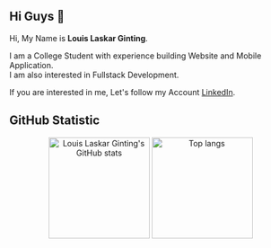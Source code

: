 ## Hi Guys 👋

Hi, My Name is **Louis Laskar Ginting**.<br>

I am a College Student with experience building Website and Mobile Application.<br>
I am also interested in Fullstack Development.

If you are interested in me, Let's follow my Account [LinkedIn](https://www.linkedin.com/in/louislaskarginting-/).

## GitHub Statistic
<div align="center">
<img alt="Louis Laskar Ginting's GitHub stats" height="180em" src="https://github-readme-stats.vercel.app/api?username=louis-sxcv45&show_icons=true&theme=tokyonight"/>
<img alt="Top langs" height="180em" src="https://github-readme-stats.vercel.app/api/top-langs/?username=louis-sxcv45&layout=compact&theme=tokyonight"/>
</div>
